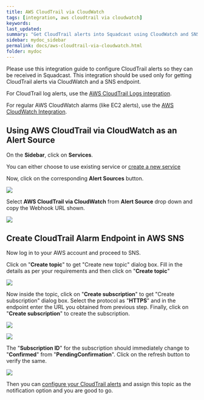```yaml
---
title: AWS CloudTrail via CloudWatch
tags: [integration, aws cloudtrail via cloudwatch]
keywords: 
last_updated: 
summary: "Get CloudTrail alerts into Squadcast using CloudWatch and SNS endpoints"
sidebar: mydoc_sidebar
permalink: docs/aws-cloudtrail-via-cloudwatch.html
folder: mydoc
---
```


Please use this integration guide to configure CloudTrail alerts so they can be received in Squadcast. This integration should be used only for getting CloudTrail alerts via CloudWatch and a SNS endpoint. 

For CloudTrail log alerts, use the [AWS CloudTrail Logs integration](aws-cloudtrail-logs.html). 

For regular AWS CloudWatch alarms (like EC2 alerts), use the [AWS CloudWatch Integration](amazon-cloudwatch-aws.html).

## Using AWS CloudTrail via CloudWatch as an Alert Source

On the **Sidebar**, click on **Services**.

You can either choose to use existing service or [create a new service](adding-a-service.html)

Now, click on the corresponding **Alert Sources** button.

![](images/integration_1.png)

Select **AWS CloudTrail via CloudWatch** from  **Alert Source** drop down and copy the Webhook URL shown.

![](images/cloudwatch_1.png)

## Create CloudTrail Alarm Endpoint in AWS SNS

Now log in to your AWS account and proceed to SNS.

Click on "**Create topic**" to get "Create new topic" dialog box. Fill in the details as per your requirements and then click on "**Create topic**"

![](images/cloudwatch_2.png)

Now inside the topic, click on "**Create subscription**" to get "Create subscription" dialog box. Select the protocol as "**HTTPS**" and in the endpoint enter the URL you obtained from previous step. Finally, click on "**Create subscription**" to create the subscription.

![](images/cloudwatch_3.png)

![](images/cloudwatch_4.png)

The "**Subscription ID**" for the subscription should immediately change to "**Confirmed**" from "**PendingConfirmation**". Click on the refresh button to verify the same.

![](images/cloudwatch_5.png)

Then you can [configure your CloudTrail alerts](https://docs.aws.amazon.com/awscloudtrail/latest/userguide/cloudwatch-alarms-for-cloudtrail.html#cloudwatch-alarms-for-cloudtrail-security-group) and assign this topic as the notification option and you are good to go.